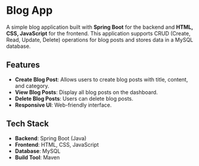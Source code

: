 # Blog App

A simple blog application built with **Spring Boot** for the backend and **HTML, CSS, JavaScript** for the frontend. This application supports CRUD (Create, Read, Update, Delete) operations for blog posts and stores data in a MySQL database.

## Features

- **Create Blog Post**: Allows users to create blog posts with title, content, and category.
- **View Blog Posts**: Display all blog posts on the dashboard.
- **Delete Blog Posts**: Users can delete blog posts.
- **Responsive UI**: Web-friendly interface.

## Tech Stack

- **Backend**: Spring Boot (Java)
- **Frontend**: HTML, CSS, JavaScript
- **Database**: MySQL
- **Build Tool**: Maven
